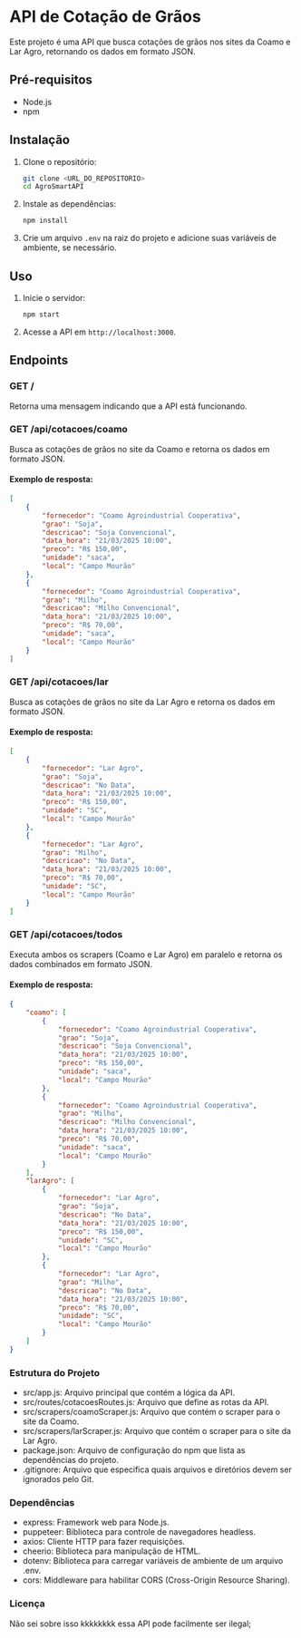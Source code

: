 # API de Cotação de Grãos

Este projeto é uma API que busca cotações de grãos nos sites da Coamo e Lar Agro, retornando os dados em formato JSON.

## Pré-requisitos

- Node.js
- npm

## Instalação

1. Clone o repositório:
    ```sh
    git clone <URL_DO_REPOSITORIO>
    cd AgroSmartAPI
    ```

2. Instale as dependências:
    ```sh
    npm install
    ```

3. Crie um arquivo `.env` na raiz do projeto e adicione suas variáveis de ambiente, se necessário.

## Uso

1. Inicie o servidor:
    ```sh
    npm start
    ```

2. Acesse a API em `http://localhost:3000`.

## Endpoints

### GET /

Retorna uma mensagem indicando que a API está funcionando.

### GET /api/cotacoes/coamo

Busca as cotações de grãos no site da Coamo e retorna os dados em formato JSON.

#### Exemplo de resposta:
```json
[
    {
        "fornecedor": "Coamo Agroindustrial Cooperativa",
        "grao": "Soja",
        "descricao": "Soja Convencional",
        "data_hora": "21/03/2025 10:00",
        "preco": "R$ 150,00",
        "unidade": "saca",
        "local": "Campo Mourão"
    },
    {
        "fornecedor": "Coamo Agroindustrial Cooperativa",
        "grao": "Milho",
        "descricao": "Milho Convencional",
        "data_hora": "21/03/2025 10:00",
        "preco": "R$ 70,00",
        "unidade": "saca",
        "local": "Campo Mourão"
    }
]
```

### GET /api/cotacoes/lar

Busca as cotações de grãos no site da Lar Agro e retorna os dados em formato JSON.

#### Exemplo de resposta:

```json
[
    {
        "fornecedor": "Lar Agro",
        "grao": "Soja",
        "descricao": "No Data",
        "data_hora": "21/03/2025 10:00",
        "preco": "R$ 150,00",
        "unidade": "SC",
        "local": "Campo Mourão"
    },
    {
        "fornecedor": "Lar Agro",
        "grao": "Milho",
        "descricao": "No Data",
        "data_hora": "21/03/2025 10:00",
        "preco": "R$ 70,00",
        "unidade": "SC",
        "local": "Campo Mourão"
    }
]
```

### GET /api/cotacoes/todos

Executa ambos os scrapers (Coamo e Lar Agro) em paralelo e retorna os dados combinados em formato JSON.

#### Exemplo de resposta:

```json
{
    "coamo": [
        {
            "fornecedor": "Coamo Agroindustrial Cooperativa",
            "grao": "Soja",
            "descricao": "Soja Convencional",
            "data_hora": "21/03/2025 10:00",
            "preco": "R$ 150,00",
            "unidade": "saca",
            "local": "Campo Mourão"
        },
        {
            "fornecedor": "Coamo Agroindustrial Cooperativa",
            "grao": "Milho",
            "descricao": "Milho Convencional",
            "data_hora": "21/03/2025 10:00",
            "preco": "R$ 70,00",
            "unidade": "saca",
            "local": "Campo Mourão"
        }
    ],
    "larAgro": [
        {
            "fornecedor": "Lar Agro",
            "grao": "Soja",
            "descricao": "No Data",
            "data_hora": "21/03/2025 10:00",
            "preco": "R$ 150,00",
            "unidade": "SC",
            "local": "Campo Mourão"
        },
        {
            "fornecedor": "Lar Agro",
            "grao": "Milho",
            "descricao": "No Data",
            "data_hora": "21/03/2025 10:00",
            "preco": "R$ 70,00",
            "unidade": "SC",
            "local": "Campo Mourão"
        }
    ]
}
```

### Estrutura do Projeto

- src/app.js: Arquivo principal que contém a lógica da API.
- src/routes/cotacoesRoutes.js: Arquivo que define as rotas da API.
- src/scrapers/coamoScraper.js: Arquivo que contém o scraper para o site da Coamo.
- src/scrapers/larScraper.js: Arquivo que contém o scraper para o site da Lar Agro.
- package.json: Arquivo de configuração do npm que lista as dependências do projeto.
- .gitignore: Arquivo que especifica quais arquivos e diretórios devem ser ignorados pelo Git.

### Dependências

- express: Framework web para Node.js.
- puppeteer: Biblioteca para controle de navegadores headless.
- axios: Cliente HTTP para fazer requisições.
- cheerio: Biblioteca para manipulação de HTML.
- dotenv: Biblioteca para carregar variáveis de ambiente de um arquivo .env.
- cors: Middleware para habilitar CORS (Cross-Origin Resource Sharing).

### Licença

Não sei sobre isso kkkkkkkk essa API pode facilmente ser ilegal;